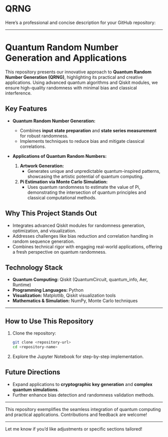 # QRNG
Here’s a professional and concise description for your GitHub repository:

---

# **Quantum Random Number Generation and Applications**  

This repository presents our innovative approach to **Quantum Random Number Generation (QRNG)**, highlighting its practical and creative applications. Using advanced quantum algorithms and Qiskit modules, we ensure high-quality randomness with minimal bias and classical interference.  

## **Key Features**
- **Quantum Random Number Generation:**
  - Combines **input state preparation** and **state series measurement** for robust randomness.
  - Implements techniques to reduce bias and mitigate classical correlations.  

- **Applications of Quantum Random Numbers:**
  1. **Artwork Generation:**  
     - Generates unique and unpredictable quantum-inspired patterns, showcasing the artistic potential of quantum computing.  
  2. **Pi Estimation via Monte Carlo Simulation:**  
     - Uses quantum randomness to estimate the value of Pi, demonstrating the intersection of quantum principles and classical computational methods.

## **Why This Project Stands Out**
- Integrates advanced Qiskit modules for randomness generation, optimization, and visualization.  
- Addresses challenges like bias reduction and correlation handling in random sequence generation.  
- Combines technical rigor with engaging real-world applications, offering a fresh perspective on quantum randomness.  

## **Technology Stack**
- **Quantum Computing:** Qiskit (QuantumCircuit, quantum_info, Aer, Runtime)  
- **Programming Languages:** Python  
- **Visualization:** Matplotlib, Qiskit visualization tools  
- **Mathematics & Simulation:** NumPy, Monte Carlo techniques  

---

## **How to Use This Repository**
1. Clone the repository:  
   ```bash
   git clone <repository-url>
   cd <repository-name>
   ```

3. Explore the Jupyter Notebook for step-by-step implementation.  

## **Future Directions**
- Expand applications to **cryptographic key generation** and **complex quantum simulations**.  
- Further enhance bias detection and randomness validation methods.

---

This repository exemplifies the seamless integration of quantum computing and practical applications. Contributions and feedback are welcome!

--- 

Let me know if you’d like adjustments or specific sections tailored!
